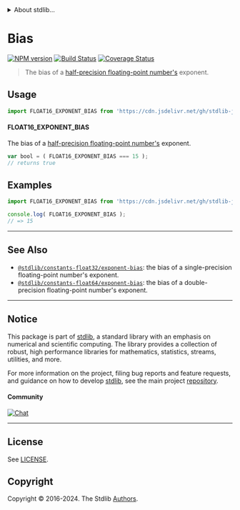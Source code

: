 <!--

@license Apache-2.0

Copyright (c) 2018 The Stdlib Authors.

Licensed under the Apache License, Version 2.0 (the "License");
you may not use this file except in compliance with the License.
You may obtain a copy of the License at

   http://www.apache.org/licenses/LICENSE-2.0

Unless required by applicable law or agreed to in writing, software
distributed under the License is distributed on an "AS IS" BASIS,
WITHOUT WARRANTIES OR CONDITIONS OF ANY KIND, either express or implied.
See the License for the specific language governing permissions and
limitations under the License.

-->


<details>
  <summary>
    About stdlib...
  </summary>
  <p>We believe in a future in which the web is a preferred environment for numerical computation. To help realize this future, we've built stdlib. stdlib is a standard library, with an emphasis on numerical and scientific computation, written in JavaScript (and C) for execution in browsers and in Node.js.</p>
  <p>The library is fully decomposable, being architected in such a way that you can swap out and mix and match APIs and functionality to cater to your exact preferences and use cases.</p>
  <p>When you use stdlib, you can be absolutely certain that you are using the most thorough, rigorous, well-written, studied, documented, tested, measured, and high-quality code out there.</p>
  <p>To join us in bringing numerical computing to the web, get started by checking us out on <a href="https://github.com/stdlib-js/stdlib">GitHub</a>, and please consider <a href="https://opencollective.com/stdlib">financially supporting stdlib</a>. We greatly appreciate your continued support!</p>
</details>

# Bias

[![NPM version][npm-image]][npm-url] [![Build Status][test-image]][test-url] [![Coverage Status][coverage-image]][coverage-url] <!-- [![dependencies][dependencies-image]][dependencies-url] -->

> The bias of a [half-precision floating-point number's][half-precision-floating-point-format] exponent.



<section class="usage">

## Usage

```javascript
import FLOAT16_EXPONENT_BIAS from 'https://cdn.jsdelivr.net/gh/stdlib-js/constants-float16-exponent-bias@deno/mod.js';
```

#### FLOAT16_EXPONENT_BIAS

The bias of a [half-precision floating-point number's][half-precision-floating-point-format] exponent.

```javascript
var bool = ( FLOAT16_EXPONENT_BIAS === 15 );
// returns true
```

</section>

<!-- /.usage -->

<section class="examples">

## Examples

<!-- TODO: better example -->

<!-- eslint no-undef: "error" -->

```javascript
import FLOAT16_EXPONENT_BIAS from 'https://cdn.jsdelivr.net/gh/stdlib-js/constants-float16-exponent-bias@deno/mod.js';

console.log( FLOAT16_EXPONENT_BIAS );
// => 15
```

</section>

<!-- /.examples -->

<!-- Section for related `stdlib` packages. Do not manually edit this section, as it is automatically populated. -->

<section class="related">

* * *

## See Also

-   <span class="package-name">[`@stdlib/constants-float32/exponent-bias`][@stdlib/constants/float32/exponent-bias]</span><span class="delimiter">: </span><span class="description">the bias of a single-precision floating-point number's exponent.</span>
-   <span class="package-name">[`@stdlib/constants-float64/exponent-bias`][@stdlib/constants/float64/exponent-bias]</span><span class="delimiter">: </span><span class="description">the bias of a double-precision floating-point number's exponent.</span>

</section>

<!-- /.related -->

<!-- Section for all links. Make sure to keep an empty line after the `section` element and another before the `/section` close. -->


<section class="main-repo" >

* * *

## Notice

This package is part of [stdlib][stdlib], a standard library with an emphasis on numerical and scientific computing. The library provides a collection of robust, high performance libraries for mathematics, statistics, streams, utilities, and more.

For more information on the project, filing bug reports and feature requests, and guidance on how to develop [stdlib][stdlib], see the main project [repository][stdlib].

#### Community

[![Chat][chat-image]][chat-url]

---

## License

See [LICENSE][stdlib-license].


## Copyright

Copyright &copy; 2016-2024. The Stdlib [Authors][stdlib-authors].

</section>

<!-- /.stdlib -->

<!-- Section for all links. Make sure to keep an empty line after the `section` element and another before the `/section` close. -->

<section class="links">

[npm-image]: http://img.shields.io/npm/v/@stdlib/constants-float16-exponent-bias.svg
[npm-url]: https://npmjs.org/package/@stdlib/constants-float16-exponent-bias

[test-image]: https://github.com/stdlib-js/constants-float16-exponent-bias/actions/workflows/test.yml/badge.svg?branch=v0.2.2
[test-url]: https://github.com/stdlib-js/constants-float16-exponent-bias/actions/workflows/test.yml?query=branch:v0.2.2

[coverage-image]: https://img.shields.io/codecov/c/github/stdlib-js/constants-float16-exponent-bias/main.svg
[coverage-url]: https://codecov.io/github/stdlib-js/constants-float16-exponent-bias?branch=main

<!--

[dependencies-image]: https://img.shields.io/david/stdlib-js/constants-float16-exponent-bias.svg
[dependencies-url]: https://david-dm.org/stdlib-js/constants-float16-exponent-bias/main

-->

[chat-image]: https://img.shields.io/gitter/room/stdlib-js/stdlib.svg
[chat-url]: https://app.gitter.im/#/room/#stdlib-js_stdlib:gitter.im

[stdlib]: https://github.com/stdlib-js/stdlib

[stdlib-authors]: https://github.com/stdlib-js/stdlib/graphs/contributors

[umd]: https://github.com/umdjs/umd
[es-module]: https://developer.mozilla.org/en-US/docs/Web/JavaScript/Guide/Modules

[deno-url]: https://github.com/stdlib-js/constants-float16-exponent-bias/tree/deno
[deno-readme]: https://github.com/stdlib-js/constants-float16-exponent-bias/blob/deno/README.md
[umd-url]: https://github.com/stdlib-js/constants-float16-exponent-bias/tree/umd
[umd-readme]: https://github.com/stdlib-js/constants-float16-exponent-bias/blob/umd/README.md
[esm-url]: https://github.com/stdlib-js/constants-float16-exponent-bias/tree/esm
[esm-readme]: https://github.com/stdlib-js/constants-float16-exponent-bias/blob/esm/README.md
[branches-url]: https://github.com/stdlib-js/constants-float16-exponent-bias/blob/main/branches.md

[stdlib-license]: https://raw.githubusercontent.com/stdlib-js/constants-float16-exponent-bias/main/LICENSE

[half-precision-floating-point-format]: https://en.wikipedia.org/wiki/Half-precision_floating-point_format

<!-- <related-links> -->

[@stdlib/constants/float32/exponent-bias]: https://github.com/stdlib-js/constants-float32-exponent-bias/tree/deno

[@stdlib/constants/float64/exponent-bias]: https://github.com/stdlib-js/constants-float64-exponent-bias/tree/deno

<!-- </related-links> -->

</section>

<!-- /.links -->
